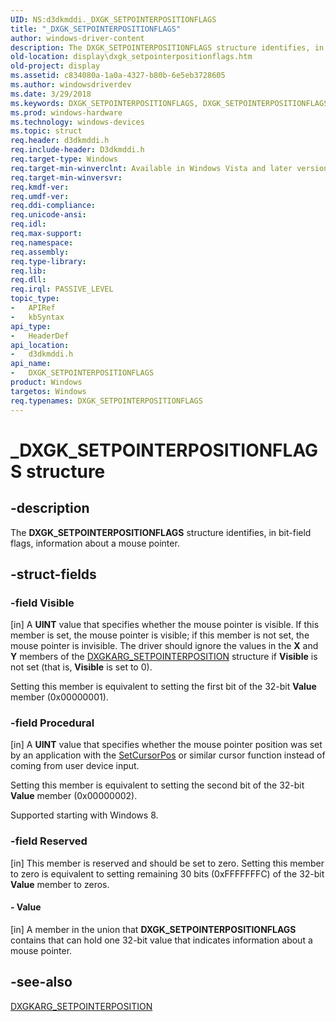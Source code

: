 ```yaml
---
UID: NS:d3dkmddi._DXGK_SETPOINTERPOSITIONFLAGS
title: "_DXGK_SETPOINTERPOSITIONFLAGS"
author: windows-driver-content
description: The DXGK_SETPOINTERPOSITIONFLAGS structure identifies, in bit-field flags, information about a mouse pointer.
old-location: display\dxgk_setpointerpositionflags.htm
old-project: display
ms.assetid: c834080a-1a0a-4327-b80b-6e5eb3728605
ms.author: windowsdriverdev
ms.date: 3/29/2018
ms.keywords: DXGK_SETPOINTERPOSITIONFLAGS, DXGK_SETPOINTERPOSITIONFLAGS structure [Display Devices], DmStructs_57c5d8e6-b270-4423-8d85-5db8103e2492.xml, _DXGK_SETPOINTERPOSITIONFLAGS, d3dkmddi/DXGK_SETPOINTERPOSITIONFLAGS, display.dxgk_setpointerpositionflags
ms.prod: windows-hardware
ms.technology: windows-devices
ms.topic: struct
req.header: d3dkmddi.h
req.include-header: D3dkmddi.h
req.target-type: Windows
req.target-min-winverclnt: Available in Windows Vista and later versions of the Windows operating systems.
req.target-min-winversvr: 
req.kmdf-ver: 
req.umdf-ver: 
req.ddi-compliance: 
req.unicode-ansi: 
req.idl: 
req.max-support: 
req.namespace: 
req.assembly: 
req.type-library: 
req.lib: 
req.dll: 
req.irql: PASSIVE_LEVEL
topic_type:
-	APIRef
-	kbSyntax
api_type:
-	HeaderDef
api_location:
-	d3dkmddi.h
api_name:
-	DXGK_SETPOINTERPOSITIONFLAGS
product: Windows
targetos: Windows
req.typenames: DXGK_SETPOINTERPOSITIONFLAGS
---
```


# _DXGK_SETPOINTERPOSITIONFLAGS structure


## -description


The <b>DXGK_SETPOINTERPOSITIONFLAGS</b> structure identifies, in bit-field flags, information about a mouse pointer.


## -struct-fields




### -field Visible

[in] A <b>UINT</b> value that specifies whether the mouse pointer is visible. If this member is set, the mouse pointer is visible; if this member is not set, the mouse pointer is invisible. The driver should ignore the values in the <b>X</b> and <b>Y</b> members of the <a href="https://msdn.microsoft.com/library/windows/hardware/ff557660">DXGKARG_SETPOINTERPOSITION</a> structure if <b>Visible</b> is not set (that is, <b>Visible</b> is set to 0). 

Setting this member is equivalent to setting the first bit of the 32-bit <b>Value</b> member (0x00000001).


### -field Procedural

[in] A <b>UINT</b> value that specifies whether the mouse pointer position was set by an application with the <a href="https://msdn.microsoft.com/b17cf57f-dd96-4695-a51e-ee1e1f00f85f">SetCursorPos</a> or similar cursor function instead of coming from user device input.

Setting this member is equivalent to setting the second bit of the 32-bit <b>Value</b> member (0x00000002).

Supported starting with Windows 8.


### -field Reserved

[in] This member is reserved and should be set to zero. Setting this member to zero is equivalent to setting remaining 30 bits (0xFFFFFFFC) of the 32-bit <b>Value</b> member to zeros.


#### - Value

[in] A member in the union that <b>DXGK_SETPOINTERPOSITIONFLAGS</b> contains that can hold one 32-bit value that indicates information about a mouse pointer.


## -see-also




<a href="https://msdn.microsoft.com/library/windows/hardware/ff557660">DXGKARG_SETPOINTERPOSITION</a>
 

 

